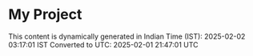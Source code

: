 # My Project

This content is dynamically generated in Indian Time (IST): 2025-02-02 03:17:01 IST
Converted to UTC: 2025-02-01 21:47:01 UTC
